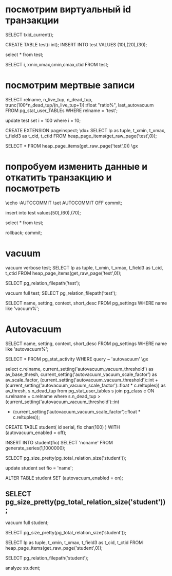 #  посмотрим виртуальный id транзакции
SELECT txid_current();

CREATE TABLE test(i int);
INSERT INTO test VALUES (10),(20),(30);

select * from test;

SELECT i, xmin,xmax,cmin,cmax,ctid FROM test;

# посмотрим мертвые записи 
SELECT relname, n_live_tup, n_dead_tup, trunc(100*n_dead_tup/(n_live_tup+1))::float "ratio%", last_autovacuum 
FROM pg_stat_user_TABLEs WHERE relname = 'test';

update test set i = 100 where i = 10;


CREATE EXTENSION pageinspect;
\dx+
SELECT lp as tuple, t_xmin, t_xmax, t_field3 as t_cid, t_ctid 
FROM heap_page_items(get_raw_page('test',0));

SELECT * FROM heap_page_items(get_raw_page('test',0)) \gx


# попробуем изменить данные и откатить транзакцию и посмотреть

\echo :AUTOCOMMIT
\set AUTOCOMMIT OFF
commit;

insert into test values(50),(60),(70);

select * from test;

rollback;
commit;


# vacuum

vacuum verbose test;
SELECT lp as tuple, t_xmin, t_xmax, t_field3 as t_cid, t_ctid 
FROM heap_page_items(get_raw_page('test',0));

SELECT pg_relation_filepath('test');

vacuum full test;
SELECT pg_relation_filepath('test');

SELECT name, setting, context, short_desc FROM pg_settings WHERE name like 'vacuum%';

# Autovacuum

SELECT name, setting, context, short_desc FROM pg_settings WHERE name like 'autovacuum%';

SELECT * FROM pg_stat_activity WHERE query ~ 'autovacuum' \gx

select c.relname,
current_setting('autovacuum_vacuum_threshold') as av_base_thresh,
current_setting('autovacuum_vacuum_scale_factor') as av_scale_factor,
(current_setting('autovacuum_vacuum_threshold')::int +
(current_setting('autovacuum_vacuum_scale_factor')::float * c.reltuples)) as av_thresh,
s.n_dead_tup
from pg_stat_user_tables s join pg_class c ON s.relname = c.relname
where s.n_dead_tup > (current_setting('autovacuum_vacuum_threshold')::int
+ (current_setting('autovacuum_vacuum_scale_factor')::float * c.reltuples));


CREATE TABLE student(
  id serial,
  fio char(100)
) WITH (autovacuum_enabled = off);


INSERT INTO student(fio) SELECT 'noname' FROM generate_series(1,1000000);

SELECT pg_size_pretty(pg_total_relation_size('student'));

update student set fio = 'name';

ALTER TABLE student SET (autovacuum_enabled = on);


SELECT pg_size_pretty(pg_total_relation_size('student'));
----

vacuum full student;

SELECT pg_size_pretty(pg_total_relation_size('student'));

SELECT lp as tuple, t_xmin, t_xmax, t_field3 as t_cid, t_ctid 
FROM heap_page_items(get_raw_page('student',0));

SELECT pg_relation_filepath('student');

analyze student;

